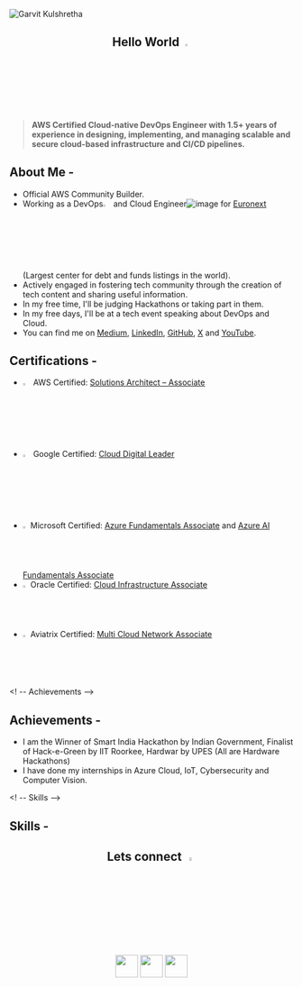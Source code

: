 ![Garvit Kulshretha](https://github.com/Garvitkul/Garvitkul/assets/83578615/f42f4863-ffbb-49f8-b0b9-216279ebf85a)

<h2 align="center"> Hello World <img src="https://media.giphy.com/media/hvRJCLFzcasrR4ia7z/giphy.gif" width="3%"> </h2>

> **AWS Certified Cloud-native DevOps Engineer with 1.5+ years of experience in designing, implementing, and managing scalable and secure cloud-based infrastructure and CI/CD pipelines.**

## About Me -
- Official AWS Community Builder.
- Working as a DevOps<img src="https://upload.wikimedia.org/wikipedia/commons/c/c0/Devops-toolchain-es.svg" width="3%"> and Cloud Engineer![image](https://github.com/Garvitkul/Garvitkul/assets/83578615/561de1bf-9f52-4969-972e-45ca200e841e)
 for [Euronext](https://en.wikipedia.org/wiki/Euronext) (Largest center for debt and funds listings in the world).
- Actively engaged in fostering tech community through the creation of tech content and sharing useful information.
- In my free time, I'll be judging Hackathons or taking part in them.
- In my free days, I'll be at a tech event speaking about DevOps and Cloud.
- You can find me on [Medium](https://medium.com/@garvitkulshrestha), [LinkedIn](https://www.linkedin.com/in/garvit-kulshrestha), [GitHub](https://github.com/garvitkul), [X](https://twitter.com/techwithgarvit) and [YouTube](https://www.youtube.com/channel/UC95RdBb6zOIjTh6aZVfIeQw).

## Certifications -
- <img src="https://upload.wikimedia.org/wikipedia/commons/thumb/5/5c/AWS_Simple_Icons_AWS_Cloud.svg/1024px-AWS_Simple_Icons_AWS_Cloud.svg.png" width="3%"> AWS Certified: [Solutions Architect – Associate]()
- <img src="https://upload.wikimedia.org/wikipedia/commons/0/01/Google-cloud-platform.svg" width="3%"> Google Certified: [Cloud Digital Leader](https://www.credential.net/b6b5bf1b-64b9-499e-ae38-eb7ebbff7d5f?record_view=true)
-  <img src="https://upload.wikimedia.org/wikipedia/commons/thumb/f/fa/Microsoft_Azure.svg/1200px-Microsoft_Azure.svg.png" width="2%"> Microsoft Certified: [Azure Fundamentals Associate](https://www.credly.com/badges/f717d568-eba8-49cf-bb5b-10e37df3e6c5/public_url) and [Azure AI Fundamentals Associate](https://www.credly.com/badges/0165cbc9-ab25-4e43-a765-7e2e1afbcd8c/public_url)
- <img src="https://upload.wikimedia.org/wikipedia/commons/e/e1/Oracle_Corporation_logo.svg" width="2%"> Oracle Certified: [Cloud Infrastructure Associate](https://catalog-education.oracle.com/pls/certview/sharebadge?id=8437537510E2955A508593C7DDD56220669F9478EB598C00AB9C05B704AB0E08)
- <img src="https://gdm-catalog-fmapi-prod.imgix.net/ProductLogo/c7b738d6-1c90-4911-9d04-d8933135d07c.png" width="2%"> Aviatrix Certified: [Multi Cloud Network Associate](https://www.credly.com/badges/9f55f947-3054-47b5-9cb4-e7bc65ab9e7a/public_url)

<! -- Achievements -->
## Achievements -
- I am the Winner of Smart India Hackathon by Indian Government, Finalist of Hack-e-Green by IIT Roorkee, Hardwar by UPES (All are Hardware Hackathons)
- I have done my internships in Azure Cloud, IoT, Cybersecurity and Computer Vision.



<! -- Skills -->
## Skills -

 <h2 align="center">Lets connect <img src="https://media1.giphy.com/media/v1.Y2lkPTc5MGI3NjExanh4ZGc0Y3R1MnF0cjcwa3pseTR0NTlpbDZyaGl4amFnbXFmcnpsdSZlcD12MV9pbnRlcm5hbF9naWZfYnlfaWQmY3Q9cw/lnsTFyT6wUzItXsUV5/giphy.gif" width="4%"> </h2>

 
   <p align="center">
    <a href="https://www.linkedin.com/in/garvit-kulshrestha/" alt="Linkedin"><img src="https://img.icons8.com/doodle/48/000000/linkedin--v2.png" width="40"  height="40"/></a>
<!--    <img src="https://raw.githubusercontent.com/jayehernandez/jayehernandez/3f5402efef9a0ae89211a6e04609558e862ca616/readme/linkedin-fill.svg"> -->
    <a href="https://www.instagram.com/garvit_kulshrestha/" alt="Instagram"><img src="https://img.icons8.com/doodle/50/000000/instagram-new.png" width="40"  height="40"/></a>
<!--   <a href="https://medium.com/@iivday21" alt="Medium"><img src="https://img.icons8.com/color/48/000000/medium-monogram.png" width="40"  height="40"/></a> -->
    <a href="mailto:garvitindian@gmail.com" alt="Contact me"><img src="https://img.icons8.com/doodle/48/000000/apple-mail.png" width="40"  height="40"/></a>
<!--    <img src="https://raw.githubusercontent.com/jayehernandez/jayehernandez/3f5402efef9a0ae89211a6e04609558e862ca616/readme/mail-fill.svg"> -->
    
  </p>

